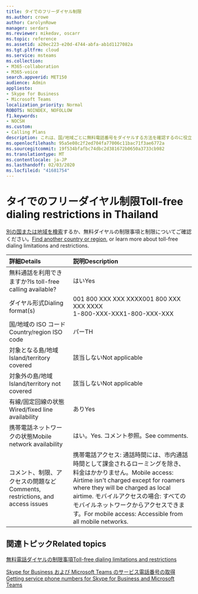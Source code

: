 ```yaml
---
title: タイでのフリーダイヤル制限
ms.author: crowe
author: CarolynRowe
manager: serdars
ms.reviewer: mikedav, oscarr
ms.topic: reference
ms.assetid: a20ec223-e20d-4744-abfa-ab1d1127082a
ms.tgt.pltfrm: cloud
ms.service: msteams
ms.collection:
- M365-collaboration
- M365-voice
search.appverid: MET150
audience: Admin
appliesto:
- Skype for Business
- Microsoft Teams
localization_priority: Normal
ROBOTS: NOINDEX, NOFOLLOW
f1.keywords:
- NOCSH
ms.custom:
- Calling Plans
description: これは、国/地域ごとに無料電話番号をダイヤルする方法を確認するのに役立ちます。 国または地域を選択すると、無料サービスの利用可能な無料サービスの利用に関する具体的な詳細、制限、制限が記載された国固有のページに移動します。 ダイヤル形式または形式では、無料番号をダイヤルするために、各国または地域で必要なアクセスコードが表示されます。
ms.openlocfilehash: 95a5e08c2f2ed704fa77006c11bac71f3ae6772a
ms.sourcegitcommit: 19f534bfafbc74dbc2d381672b0650a3733cb982
ms.translationtype: MT
ms.contentlocale: ja-JP
ms.lasthandoff: 02/03/2020
ms.locfileid: "41681754"
---
```

# <a name="toll-free-dialing-restrictions-in-thailand"></a><span data-ttu-id="58ecd-105">タイでのフリーダイヤル制限</span><span class="sxs-lookup"><span data-stu-id="58ecd-105">Toll-free dialing restrictions in Thailand</span></span>

<span data-ttu-id="58ecd-106">[別の国または地域を検索](../toll-free-dialing-limitations-and-restrictions.md)するか、無料ダイヤルの制限事項と制限についてご確認ください。</span><span class="sxs-lookup"><span data-stu-id="58ecd-106">[Find another country or region](../toll-free-dialing-limitations-and-restrictions.md), or learn more about toll-free dialing limitations and restrictions.</span></span>


|<span data-ttu-id="58ecd-107">**詳細**</span><span class="sxs-lookup"><span data-stu-id="58ecd-107">**Details**</span></span>|<span data-ttu-id="58ecd-108">**説明**</span><span class="sxs-lookup"><span data-stu-id="58ecd-108">**Description**</span></span>|
|:-----|:-----|
|<span data-ttu-id="58ecd-109">無料通話を利用できますか?</span><span class="sxs-lookup"><span data-stu-id="58ecd-109">Is toll-free calling available?</span></span>  <br/> |<span data-ttu-id="58ecd-110">はい</span><span class="sxs-lookup"><span data-stu-id="58ecd-110">Yes</span></span>  <br/> |
|<span data-ttu-id="58ecd-111">ダイヤル形式</span><span class="sxs-lookup"><span data-stu-id="58ecd-111">Dialing format(s)</span></span>  <br/> | <span data-ttu-id="58ecd-112">001 800 XXX XXX XXXX</span><span class="sxs-lookup"><span data-stu-id="58ecd-112">001 800 XXX XXX XXXX</span></span> <br/>  <span data-ttu-id="58ecd-113">1-800-XXX-XXX</span><span class="sxs-lookup"><span data-stu-id="58ecd-113">1-800-XXX-XXX</span></span> <br/> |
|<span data-ttu-id="58ecd-114">国/地域の ISO コード</span><span class="sxs-lookup"><span data-stu-id="58ecd-114">Country/region ISO code</span></span>  <br/> |<span data-ttu-id="58ecd-115">パー</span><span class="sxs-lookup"><span data-stu-id="58ecd-115">TH</span></span>  <br/> |
|<span data-ttu-id="58ecd-116">対象となる島/地域</span><span class="sxs-lookup"><span data-stu-id="58ecd-116">Island/territory covered</span></span>  <br/> |<span data-ttu-id="58ecd-117">該当しない</span><span class="sxs-lookup"><span data-stu-id="58ecd-117">Not applicable</span></span>  <br/> |
|<span data-ttu-id="58ecd-118">対象外の島/地域</span><span class="sxs-lookup"><span data-stu-id="58ecd-118">Island/territory not covered</span></span>  <br/> |<span data-ttu-id="58ecd-119">該当しない</span><span class="sxs-lookup"><span data-stu-id="58ecd-119">Not applicable</span></span>  <br/> |
|<span data-ttu-id="58ecd-120">有線/固定回線の状態</span><span class="sxs-lookup"><span data-stu-id="58ecd-120">Wired/fixed line availability</span></span>  <br/> |<span data-ttu-id="58ecd-121">あり</span><span class="sxs-lookup"><span data-stu-id="58ecd-121">Yes</span></span>  <br/> |
|<span data-ttu-id="58ecd-122">携帯電話ネットワークの状態</span><span class="sxs-lookup"><span data-stu-id="58ecd-122">Mobile network availability</span></span>  <br/> |<span data-ttu-id="58ecd-123">はい。</span><span class="sxs-lookup"><span data-stu-id="58ecd-123">Yes.</span></span> <span data-ttu-id="58ecd-124">コメント参照。</span><span class="sxs-lookup"><span data-stu-id="58ecd-124">See comments.</span></span>  <br/> |
|<span data-ttu-id="58ecd-125">コメント、制限、アクセスの問題など</span><span class="sxs-lookup"><span data-stu-id="58ecd-125">Comments, restrictions, and access issues</span></span>  <br/> |<span data-ttu-id="58ecd-126">携帯電話アクセス: 通話時間には、市内通話時間として課金されるローミングを除き、料金はかかりません。</span><span class="sxs-lookup"><span data-stu-id="58ecd-126">Mobile access: Airtime isn't charged except for roamers where they will be charged as local airtime.</span></span> <span data-ttu-id="58ecd-127">モバイルアクセスの場合: すべてのモバイルネットワークからアクセスできます。</span><span class="sxs-lookup"><span data-stu-id="58ecd-127">For mobile access: Accessible from all mobile networks.</span></span>  <br/> |

## <a name="related-topics"></a><span data-ttu-id="58ecd-128">関連トピック</span><span class="sxs-lookup"><span data-stu-id="58ecd-128">Related topics</span></span>

[<span data-ttu-id="58ecd-129">無料電話ダイヤルの制限事項</span><span class="sxs-lookup"><span data-stu-id="58ecd-129">Toll-free dialing limitations and restrictions</span></span>](../toll-free-dialing-limitations-and-restrictions.md)

[<span data-ttu-id="58ecd-130">Skype for Business および Microsoft Teams のサービス電話番号の取得</span><span class="sxs-lookup"><span data-stu-id="58ecd-130">Getting service phone numbers for Skype for Business and Microsoft Teams</span></span>](/microsoftteams/getting-service-phone-numbers)

  
 
